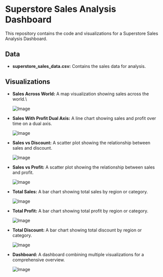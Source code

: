 # Superstore Sales Analysis Dashboard

This repository contains the code and visualizations for a Superstore Sales Analysis Dashboard.

## Data

* **superstore_sales_data.csv:** Contains the sales data for analysis.

## Visualizations

* **Sales Across World:**
   A map visualization showing sales across the world.\
  
   ![Image](https://github.com/harsharma30/Projects/blob/20e5568fc63b2e4fd8e99e71fcb481775424611a/PROJECT%201%20SuperStore%20Sales%20Analysis%20Dashboard/Images/Screenshot%202024-09-15%20114133.png)

  
* **Sales With Profit Dual Axis:**
   A line chart showing sales and profit over time on a dual axis.
  
  ![Image](https://github.com/harsharma30/Projects/blob/20e5568fc63b2e4fd8e99e71fcb481775424611a/PROJECT%201%20SuperStore%20Sales%20Analysis%20Dashboard/Images/Screenshot%202024-09-15%20114146.png)

  
* **Sales vs Discount:**
   A scatter plot showing the relationship between sales and discount.
  
    ![Image](https://github.com/harsharma30/Projects/blob/20e5568fc63b2e4fd8e99e71fcb481775424611a/PROJECT%201%20SuperStore%20Sales%20Analysis%20Dashboard/Images/Screenshot%202024-09-15%20114200.png)

  
* **Sales vs Profit:**
   A scatter plot showing the relationship between sales and profit.
  
  ![Image](https://github.com/harsharma30/Projects/blob/20e5568fc63b2e4fd8e99e71fcb481775424611a/PROJECT%201%20SuperStore%20Sales%20Analysis%20Dashboard/Images/Screenshot%202024-09-15%20114211.png)

  
* **Total Sales:**
  A bar chart showing total sales by region or category.
  
   ![Image](https://github.com/harsharma30/Projects/blob/20e5568fc63b2e4fd8e99e71fcb481775424611a/PROJECT%201%20SuperStore%20Sales%20Analysis%20Dashboard/Images/Screenshot%202024-09-15%20114224.png)

  
* **Total Profit:**
   A bar chart showing total profit by region or category.
  
  ![Image](https://github.com/harsharma30/Projects/blob/20e5568fc63b2e4fd8e99e71fcb481775424611a/PROJECT%201%20SuperStore%20Sales%20Analysis%20Dashboard/Images/Screenshot%202024-09-15%20114235.png)

  
* **Total Discount:**
  A bar chart showing total discount by region or category.
  
  ![Image](https://github.com/harsharma30/Projects/blob/20e5568fc63b2e4fd8e99e71fcb481775424611a/PROJECT%201%20SuperStore%20Sales%20Analysis%20Dashboard/Images/Screenshot%202024-09-15%20114246.png)

  
* **Dashboard:**
  A dashboard combining multiple visualizations for a comprehensive overview.
  
  ![Image](https://github.com/harsharma30/Projects/blob/20e5568fc63b2e4fd8e99e71fcb481775424611a/PROJECT%201%20SuperStore%20Sales%20Analysis%20Dashboard/Images/Screenshot%202024-09-15%20114305.png)
